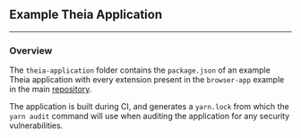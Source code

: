 ## Example Theia Application

---

### Overview

The `theia-application` folder contains the `package.json` of an example Theia application with every extension
present in the `browser-app` example in the main [repository](https://github.com/eclipse-theia/theia).

The application is built during CI, and generates a `yarn.lock` from which the `yarn audit` command will
use when auditing the application for any security vulnerabilities.
